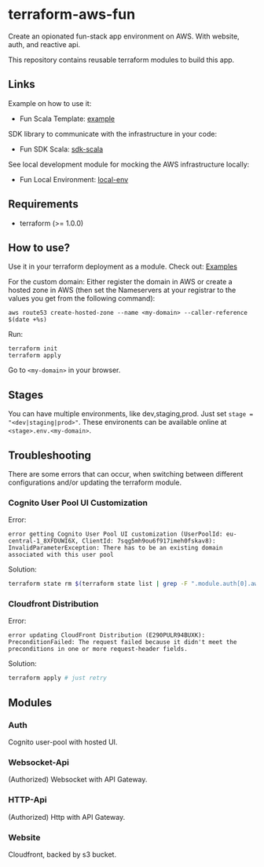 # terraform-aws-fun

Create an opionated fun-stack app environment on AWS. With website, auth, and reactive api.

This repository contains reusable terraform modules to build this app.

## Links

Example on how to use it:
- Fun Scala Template: [example](https://github.com/fun-stack/example)

SDK library to communicate with the infrastructure in your code:
- Fun SDK Scala: [sdk-scala](https://github.com/fun-stack/sdk-scala)

See local development module for mocking the AWS infrastructure locally:
- Fun Local Environment: [local-env](https://github.com/fun-stack/local-env)

## Requirements

- terraform (>= 1.0.0)

## How to use?

Use it in your terraform deployment as a module. Check out: [Examples](tests/)

For the custom domain: Either register the domain in AWS or create a hosted zone in AWS (then set the Nameservers at your registrar to the values you get from the following command):
```
aws route53 create-hosted-zone --name <my-domain> --caller-reference $(date +%s)
```

Run:
```
terraform init
terraform apply
```

Go to `<my-domain>` in your browser.

## Stages

You can have multiple environments, like dev,staging,prod. Just set `stage = "<dev|staging|prod>"`. These environents can be available online at `<stage>.env.<my-domain>`.

## Troubleshooting

There are some errors that can occur, when switching between different configurations and/or updating the terraform module.

### Cognito User Pool UI Customization

Error:
```
error getting Cognito User Pool UI customization (UserPoolId: eu-central-1_8XFDUWI6X, ClientId: 7sqg5mh9ou6f917imeh0fskav8): InvalidParameterException: There has to be an existing domain associated with this user pool
```

Solution:
```sh
terraform state rm $(terraform state list | grep -F ".module.auth[0].aws_cognito_user_pool_ui_customization.hosted_ui[0]")
```

### Cloudfront Distribution

Error:
```
error updating CloudFront Distribution (E290PULR94BUXK): PreconditionFailed: The request failed because it didn't meet the preconditions in one or more request-header fields.
```

Solution:
```sh
terraform apply # just retry
```

## Modules

### Auth

Cognito user-pool with hosted UI.

### Websocket-Api

(Authorized) Websocket with API Gateway.

### HTTP-Api

(Authorized) Http with API Gateway.

### Website

Cloudfront, backed by s3 bucket.
